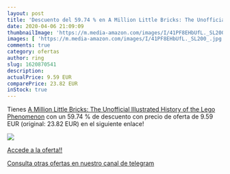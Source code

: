 ```yaml
---
layout: post
title: 'Descuento del 59.74 % en A Million Little Bricks: The Unofficial '
date: 2020-04-06 21:09:09
thumbnailImage: 'https://m.media-amazon.com/images/I/41PF8EHbUfL._SL200_.jpg'
images: [ 'https://m.media-amazon.com/images/I/41PF8EHbUfL._SL200_.jpg' ]
comments: true
category: ofertas
author: ring
slug: 1620870541
description:
actualPrice: 9.59 EUR
comparePrice: 23.82 EUR
inStock: true
---
```


Tienes [A Million Little Bricks: The Unofficial Illustrated History of the Lego Phenomenon](https://www.amazon.com/dp/1620870541/?tag=redken08-20) con un 59.74 % de descuento con precio de oferta de 9.59 EUR (original: 23.82 EUR) en el siguiente enlace!

[![](https://m.media-amazon.com/images/I/41PF8EHbUfL._SL200_.jpg)](https://www.amazon.com/dp/1620870541/?tag=redken08-20)

[Accede a la oferta!!](https://www.amazon.com/dp/1620870541/?tag=redken08-20)

[Consulta otras ofertas en nuestro canal de telegram](https://t.me/s/ofertas25)
